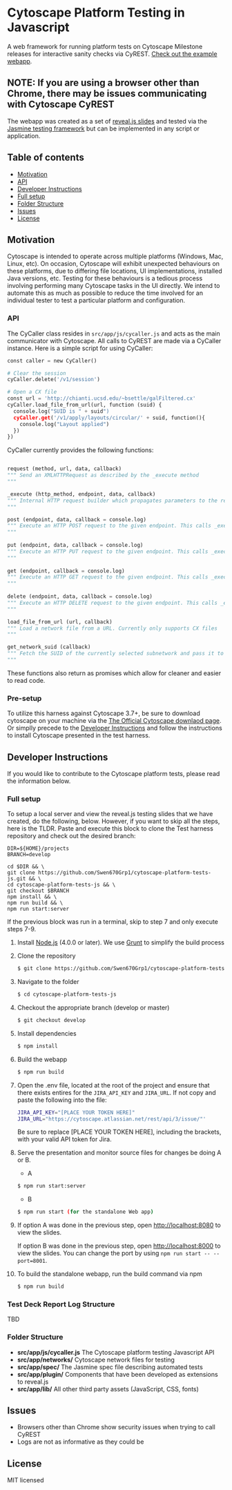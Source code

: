 # Cytoscape Platform Testing in Javascript

A web framework for running platform tests on Cytoscape Milestone releases for interactive sanity checks via CyREST. [Check out the example webapp](http://brettjsettle.github.io/cytoscape-platform-tests-js).
## NOTE: If you are using a browser other than Chrome, there may be issues communicating with Cytoscape CyREST

The webapp was created as a set of [reveal.js slides](https://github.com/hakimel/reveal.js) and tested via the [Jasmine testing framework](https://jasmine.github.io/) but can be implemented in any script or application.

## Table of contents

- [Motivation](#motivation)
- [API](#api)
- [Developer Instructions](#developer-instructions)
 - [Full setup](#full-setup)
 - [Folder Structure](#folder-structure)
- [Issues](#issues)
- [License](#license)

## Motivation

Cytoscape is intended to operate across multiple platforms (Windows, Mac, Linux, etc). On occasion, Cytoscape will exhibit unexpected behaviours on these platforms, due to differing file locations, UI implementations, installed Java versions, etc. Testing for these behaviours is a tedious process involving performing many Cytoscape tasks in the UI directly. We intend to automate this as much as possible to reduce the time involved for an individual tester to test a particular platform and configuration.

### API

The CyCaller class resides in `src/app/js/cycaller.js` and acts as the main communicator with Cytoscape. All calls to CyREST are made via a CyCaller instance. Here is a simple script for using CyCaller:

```python
const caller = new CyCaller()

# Clear the session
cyCaller.delete('/v1/session')

# Open a CX file
const url = 'http://chianti.ucsd.edu/~bsettle/galFiltered.cx'
cyCaller.load_file_from_url(url, function (suid) {
  console.log("SUID is " + suid")
  cyCaller.get('/v1/apply/layouts/circular/' + suid, function(){
    console.log("Layout applied")
  })
})
```

CyCaller currently provides the following functions:

```python

request (method, url, data, callback)
""" Send an XMLHTTPRequest as described by the _execute method
"""

_execute (http_method, endpoint, data, callback)
""" Internal HTTP request builder which propagates parameters to the request method
"""

post (endpoint, data, callback = console.log)
""" Execute an HTTP POST request to the given endpoint. This calls _execute with http_method="POST"
"""
  
put (endpoint, data, callback = console.log)
""" Execute an HTTP PUT request to the given endpoint. This calls _execute with http_method="PUT"
"""
  
get (endpoint, callback = console.log)
""" Execute an HTTP GET request to the given endpoint. This calls _execute with http_method="GET"
"""
  
delete (endpoint, data, callback = console.log)
""" Execute an HTTP DELETE request to the given endpoint. This calls _execute with http_method="DELETE"
"""

load_file_from_url (url, callback)
""" Load a network file from a URL. Currently only supports CX files
"""

get_network_suid (callback)
""" Fetch the SUID of the currently selected subnetwork and pass it to the callback
"""
```
These functions also return as promises which allow for cleaner and easier to read code.


### Pre-setup
To utilize this harness against Cytoscape 3.7+, be sure to download cytoscape on your machine via the [The Official Cytoscape downlaod page](https://cytoscape.org/download.html). Or simplly precede to the [Developer Instructions](#developer-instructions) and follow the instructions to install Cytoscape presented in the test harness.

## Developer Instructions

If you would like to contribute to the Cytoscape platform tests, please read the information below.

### Full setup

To setup a local server and view the reveal.js testing slides that we have created, do the following, below. However, if you want to skip all the steps, here is the TLDR.
Paste and execute this block to clone the Test harness repository and check out the desired branch:
```
DIR=${HOME}/projects
BRANCH=develop

cd $DIR && \
git clone https://github.com/Swen670Grp1/cytoscape-platform-tests-js.git && \
cd cytoscape-platform-tests-js && \
git checkout $BRANCH
npm install && \
npm run build && \
npm run start:server

```

If the previous block was run in a terminal, skip to step 7 and only execute steps 7-9.


1. Install [Node.js](http://nodejs.org/) (4.0.0 or later). We use [Grunt](https://github.com/gruntjs/grunt) to simplify the build process

1. Clone the repository
   ```sh
   $ git clone https://github.com/Swen670Grp1/cytoscape-platform-tests-js.git
   ```

1. Navigate to the folder
   ```sh
   $ cd cytoscape-platform-tests-js
   ```

1. Checkout the appropriate branch (develop or master)
   ```sh
   $ git checkout develop
   ```

1. Install dependencies
   ```sh
   $ npm install
   ```

1. Build the webapp
   ```sh
   $ npm run build
   ```

1.  Open the .env file, located at the root of the project and ensure that there exists entires for the `JIRA_API_KEY` and `JIRA_URL`. If not copy and paste the following into the file:
    ```sh
    JIRA_API_KEY="[PLACE YOUR TOKEN HERE]"
    JIRA_URL="https://cytoscape.atlassian.net/rest/api/3/issue/"'
    ```
    Be sure to replace [PLACE YOUR TOKEN HERE], including the brackets, with your valid API token for Jira.

1. Serve the presentation and monitor source files for changes be doing A or B.
   
   - A
   ```sh
   $ npm run start:server
   ```

   - B
   ```sh
   $ npm run start (for the standalone Web app)
   ```
   
1. If option A was done in the previous step, open <http://localhost:8080> to view the slides.

    If option B was done in the previous step, open <http://localhost:8000> to view the slides. You can change the port by using `npm run start -- --port=8001`.
   
   
1. To build the standalone webapp, run the build command via npm
   ```sh
   $ npm run build
   ```
### Test Deck Report Log Structure
TBD

### Folder Structure

- **src/app/js/cycaller.js** The Cytoscape platform testing Javascript API
- **src/app/networks/** Cytoscape network files for testing
- **src/app/spec/** The Jasmine spec file describing automated tests
- **src/app/plugin/** Components that have been developed as extensions to reveal.js
- **src/app/lib/** All other third party assets (JavaScript, CSS, fonts)


## Issues

* Browsers other than Chrome show security issues when trying to call CyREST
* Logs are not as informative as they could be

## License

MIT licensed
